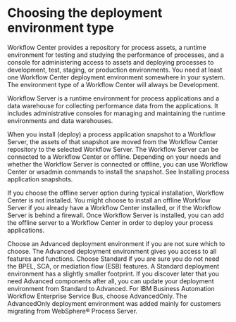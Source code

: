 # Choosing the deployment environment type

Workflow Center provides a repository for process
assets, a runtime environment for testing and studying the performance of processes, and a console
for administering access to assets and deploying processes to development, test, staging, or
production environments. You need at least one Workflow Center deployment environment somewhere in your
system. The environment type of a Workflow Center
will always be Development.

Workflow Server is a runtime environment for process
applications and a data warehouse for collecting performance data from the applications. It includes
administrative consoles for managing and maintaining the runtime environments and data
warehouses.

When you install (deploy) a process application snapshot to a Workflow Server, the assets of that
snapshot are moved from the Workflow Center
repository to the selected Workflow Server. The Workflow Server can be connected to a Workflow Center or offline. Depending on your needs and
whether the Workflow Server is connected or offline, you can use Workflow Center or wsadmin commands to install the
snapshot. See Installing process application snapshots.

If you choose the offline server option during typical installation, Workflow Center is not installed. You might choose to install
an offline Workflow Server if you already have a
Workflow Center installed, or if the Workflow Server is behind a firewall. Once Workflow Server is installed, you can add the offline server
to a Workflow Center in order to deploy your process
applications.

Choose an Advanced deployment environment if you are not sure which to choose. The Advanced
deployment environment gives you access to all features and functions. Choose Standard if you are
sure you do not need the BPEL, SCA, or mediation flow (ESB) features. A Standard deployment
environment has a slightly smaller footprint. If you discover later that you need Advanced
components after all, you can update your deployment environment from Standard to Advanced.  For IBM Business Automation
Workflow Enterprise Service Bus,
choose AdvancedOnly. The AdvancedOnly deployment environment was added mainly for customers
migrating from WebSphere® Process
Server.